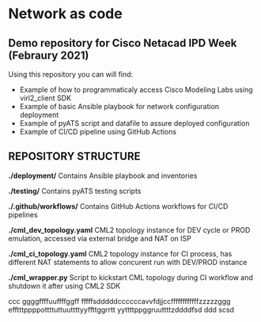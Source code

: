 # Network as code 
## Demo repository for Cisco Netacad IPD Week (Febraury 2021)

Using this repository you can will find:
- Example of how to programmaticaly access Cisco Modeling Labs using virl2_client SDK
- Example of basic Ansible playbook for network configuration deployment
- Example of pyATS script and datafile to assure deployed configuration
- Example of CI/CD pipeline using GitHub Actions

## REPOSITORY STRUCTURE
**./deployment/**
Contains Ansible playbook and inventories

**./testing/**
Contains pyATS testing scripts

**./.github/workflows/**
Contains GitHub Actions workflows for CI/CD pipelines

**./cml_dev_topology.yaml**
CML2 topology instance for DEV cycle or PROD emulation, accessed via external bridge and NAT on ISP 

**./cml_ci_topology.yaml**
CML2 topology instance for CI process, has different NAT statements to allow concurent run with DEV/PROD instance

**./cml_wrapper.py**
Script to kickstart CML topology during CI workflow and shutdown it after using CML2 SDK

ccc
ggggffffuuffffggff
fffffsdddddccccccavvfdjjccffffffffffffzzzzzggg
efftttppppottttuttuuttttyyffttggrrtt
yyttttppggruuttttzddddfsd
ddd
scsd
